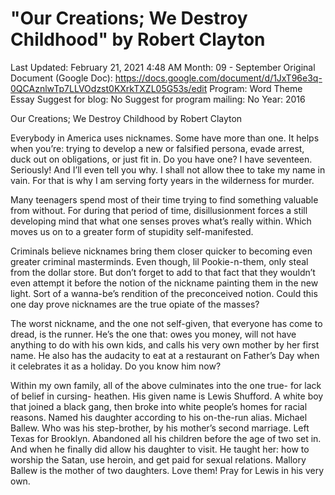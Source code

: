 # "Our Creations; We Destroy Childhood" by Robert Clayton

Last Updated: February 21, 2021 4:48 AM
Month: 09 - September
Original Document (Google Doc): https://docs.google.com/document/d/1JxT96e3q-0QCAznlwTp7LLVOdzst0KXrkTXZL05G53s/edit
Program: Word Theme Essay
Suggest for blog: No
Suggest for program mailing: No
Year: 2016

Our Creations; We Destroy Childhood by Robert Clayton

Everybody in America uses nicknames. Some have more than one. It helps when you’re: trying to develop a new or falsified persona, evade arrest, duck out on obligations, or just fit in. Do you have one? I have seventeen. Seriously! And I’ll even tell you why. I shall not allow thee to take my name in vain. For that is why I am serving forty years in the wilderness for murder.

Many teenagers spend most of their time trying to find something valuable from without. For during that period of time, disillusionment forces a still developing mind that what one senses proves what’s really within. Which moves us on to a greater form of stupidity self-manifested.

Criminals believe nicknames bring them closer quicker to becoming even greater criminal masterminds. Even though, lil Pookie-n-them, only steal from the dollar store. But don’t forget to add to that fact that they wouldn’t even attempt it before the notion of the nickname painting them in the new light. Sort of a wanna-be’s rendition of the preconceived notion. Could this one day prove nicknames are the true opiate of the masses?

The worst nickname, and the one not self-given, that everyone has come to dread, is the runner. He’s the one that: owes you money, will not have anything to do with his own kids, and calls his very own mother by her first name. He also has the audacity to eat at a restaurant on Father’s Day when it celebrates it as a holiday. Do you know him now?

Within my own family, all of the above culminates into the one true- for lack of belief in cursing- heathen. His given name is Lewis Shufford. A white boy that joined a black gang, then broke into white people’s homes for racial reasons. Named his daughter according to his on-the-run alias. Michael Ballew. Who was his step-brother, by his mother’s second marriage. Left Texas for Brooklyn. Abandoned all his children before the age of two set in. And when he finally did allow his daughter to visit. He taught her: how to worship the Satan, use heroin, and get paid for sexual relations. Mallory Ballew is the mother of two daughters. Love them! Pray for Lewis in his very own.